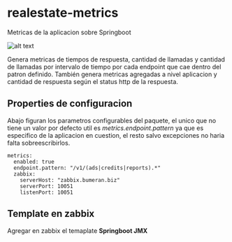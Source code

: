 # realestate-metrics
Metricas de la aplicacion sobre Springboot

![alt text](https://us.123rf.com/450wm/lenm/lenm1206/lenm120600275/14182604-ilustraci%C3%B3n-mascota-con-una-maestr%C3%ADa-de-cinta.jpg "Logo realestate-metrics")

Genera metricas de tiempos de respuesta, cantidad de llamadas y cantidad de llamadas por intervalo de tiempo por cada endpoint que cae dentro del patron definido.
También genera metricas agregadas a nivel aplicacion y cantidad de respuesta según el status http de la respuesta.

## Properties de configuracion

Abajo figuran los parametros configurables del paquete, el unico que no tiene un valor por defecto util es *metrics.endpoint.pattern* ya que es especifico de la aplicacion en cuestion, el resto salvo excepciones no haria falta sobreescribirlos.

```
metrics:
  enabled: true
  endpoint.pattern: "/v1/(ads|credits|reports).*"
  zabbix:
    serverHost: "zabbix.bumeran.biz" 
    serverPort: 10051
    listenPort: 10051
```

## Template en zabbix

Agregar en zabbix el temaplate **Springboot JMX**
